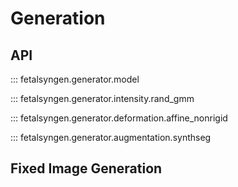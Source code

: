 # Generation
## API
::: fetalsyngen.generator.model

::: fetalsyngen.generator.intensity.rand_gmm

::: fetalsyngen.generator.deformation.affine_nonrigid

::: fetalsyngen.generator.augmentation.synthseg

## Fixed Image Generation
